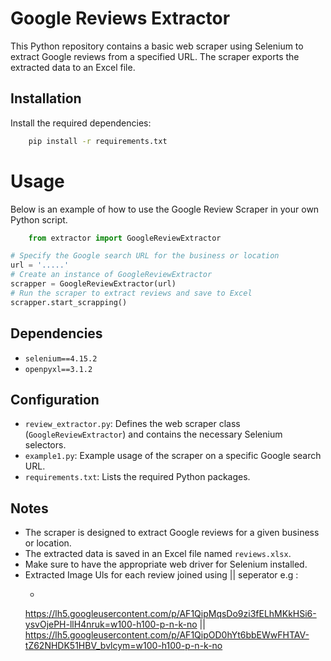 # Google Reviews Extractor

This Python repository contains a basic web scraper using Selenium to extract Google reviews from a specified URL. The
scraper exports the extracted data to an Excel file.

## Installation

Install the required dependencies:

```bash
    pip install -r requirements.txt
  ```

# Usage

Below is an example of how to use the Google Review Scraper in your own Python script.

```python
    from extractor import GoogleReviewExtractor

# Specify the Google search URL for the business or location
url = '.....'
# Create an instance of GoogleReviewExtractor
scrapper = GoogleReviewExtractor(url)
# Run the scraper to extract reviews and save to Excel
scrapper.start_scrapping()
```

## Dependencies

- `selenium==4.15.2`
- `openpyxl==3.1.2`

## Configuration

- `review_extractor.py`: Defines the web scraper class (`GoogleReviewExtractor`) and contains the necessary Selenium
  selectors.
- `example1.py`: Example usage of the scraper on a specific Google search URL.
- `requirements.txt`: Lists the required Python packages.

## Notes

- The scraper is designed to extract Google reviews for a given business or location.
- The extracted data is saved in an Excel file named `reviews.xlsx`.
- Make sure to have the appropriate web driver for Selenium installed.
- Extracted Image Uls for each review joined using || seperator e.g :
    - ```text
    https://lh5.googleusercontent.com/p/AF1QipMqsDo9zi3fELhMKkHSi6-ysvOjePH-llH4nruk=w100-h100-p-n-k-no || https://lh5.googleusercontent.com/p/AF1QipOD0hYt6bbEWwFHTAV-tZ62NHDK51HBV_bvlcym=w100-h100-p-n-k-no
    ```